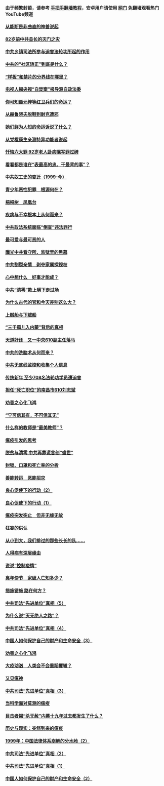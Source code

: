 #### 由于频繁封锁，请参考 [手把手翻墙教程](https://github.com/gfw-breaker/guides/wiki/)，安卓用户请使用 [网门](https://github.com/gfw-breaker/nogfw/blob/master/dl.md?t=04120801) 免翻墙观看热门YouTube频道 

#### [从能断是非曲直的神兽说起](../pages/19/423201.md?t=04120801) 

#### [82岁前中共县长的灭门之灾](../pages/19/423055.md?t=04120801) 

#### [中共乡镇司法所参与迫害法轮功所起的作用](../pages/19/423064.md?t=04120801) 

#### [中共的“社区矫正”到底是什么？](../pages/19/422870.md?t=04120801) 

#### [“样板”和禁片的分界线在哪里？](../pages/19/422704.md?t=04120801) 

#### [电视人揭央视“自焚案”报导源自政法委](../pages/19/422770.md?t=04120801) 

#### [你可知聂元梓等红卫兵们的命运？](../pages/19/422848.md?t=04120801) 

#### [从赫鲁晓夫脱鞋到耐克遭邪](../pages/19/422826.md?t=04120801) 

#### [她们鲜为人知的命运诉说了什么？](../pages/19/422754.md?t=04120801) 

#### [从党棍康生亲测特异功能者说起](../pages/19/422657.md?t=04120801) 

#### [忏悔六大罪 92岁老人卧病嘱写罪过碑](../pages/19/422750.md?t=04120801) 

#### [看看都是谁在“表最高的忠、干最背的事”？](../pages/19/422703.md?t=04120801) 

#### [中共奴工史的变迁（1999-今）](../pages/19/422656.md?t=04120801) 

#### [青少年恶性犯罪　根源何在？](../pages/19/422449.md?t=04120801) 

#### [梧桐树　凤凰台](../pages/19/422442.md?t=04120801) 

#### [疾病与不幸根本上从何而来？](../pages/19/422438.md?t=04120801) 

#### [中共政法系统面临“倒查”违法罪行](../pages/19/422497.md?t=04120801) 

#### [最可爱与最可恶的人](../pages/19/422448.md?t=04120801) 

#### [曝光中共看守所、监狱里的黑幕](../pages/19/422390.md?t=04120801) 

#### [中共割裂亲情　剥夺家属探视权](../pages/19/422364.md?t=04120801) 

#### [心中想什么　好事才能成？](../pages/19/422318.md?t=04120801) 

#### [中共“清零”欺上瞒下走过场](../pages/19/422306.md?t=04120801) 

#### [为什么古代的官和今天差别这么大？](../pages/19/422228.md?t=04120801) 

#### [上贼船与下贼船](../pages/19/422276.md?t=04120801) 

#### [“三千孤儿入内蒙”背后的真相](../pages/19/422229.md?t=04120801) 

#### [天道好还　又一中央610副主任落马](../pages/19/422155.md?t=04120801) 

#### [中共的洗脑术从何而来？](../pages/19/422154.md?t=04120801) 

#### [中共无底线监控和收集个人信息](../pages/19/422039.md?t=04120801) 

#### [传统新年 至少708名法轮功学员遭迫害](../pages/19/421946.md?t=04120801) 

#### [担任“死亡职位”的南昌市610刘志斌](../pages/19/421957.md?t=04120801) 

#### [劝善之心化飞鸿](../pages/19/421164.md?t=04120801) 

#### [“宁可信其有，不可信其无”](../pages/19/421691.md?t=04120801) 

#### [什么样的教师是“最美教师”？](../pages/19/421755.md?t=04120801) 

#### [瘟疫引发的思考](../pages/19/421594.md?t=04120801) 

#### [脱贫与清零 中共再靠谎言创“盛世”](../pages/19/421590.md?t=04120801) 

#### [封锁、口罩和死亡率的分析](../pages/19/421495.md?t=04120801) 

#### [善能转运　恶能招灾](../pages/19/421334.md?t=04120801) 

#### [良心促使下的行动（2）](../pages/19/421361.md?t=04120801) 

#### [良心促使下的行动（1）](../pages/19/421302.md?t=04120801) 

#### [瘟疫突发突止　但非无缘无故](../pages/19/421281.md?t=04120801) 

#### [狂妄的供认](../pages/19/421199.md?t=04120801) 

#### [从小到大，我们排过的那些长长的队……](../pages/19/421243.md?t=04120801) 

#### [人得病有深层缘由](../pages/19/420864.md?t=04120801) 

#### [说说“控制疫情”](../pages/19/420831.md?t=04120801) 

#### [离年傍节　家破人亡知多少？](../pages/19/420563.md?t=04120801) 

#### [措施错施  路在何方？](../pages/19/420076.md?t=04120801) 

#### [中共司法“先进单位”真相（5）](../pages/19/419453.md?t=04120801) 

#### [为什么说“天无绝人之路”？](../pages/19/419618.md?t=04120801) 

#### [中共司法“先进单位”真相（4）](../pages/19/419452.md?t=04120801) 

#### [中国人如何保护自己的财产和生命安全（3）](../pages/19/419405.md?t=04120801) 

#### [劝善之心化飞鸿](../pages/19/418758.md?t=04120801) 

#### [大疫汹汹　人类会不会重蹈覆辙？](../pages/19/419691.md?t=04120801) 

#### [又见瘟神](../pages/19/419225.md?t=04120801) 

#### [中共司法“先进单位”真相（3）](../pages/19/419451.md?t=04120801) 

#### [当科学面对莫测的瘟疫](../pages/19/419625.md?t=04120801) 

#### [目击者揭“杀无赦”内幕十九年过去都发生了什么？](../pages/19/419617.md?t=04120801) 

#### [历史与现实：突然到来的瘟疫](../pages/19/419619.md?t=04120801) 

#### [1999年：中国法律体系崩解的分水岭（2）](../pages/19/419455.md?t=04120801) 

#### [中共司法“先进单位”真相（2）](../pages/19/419450.md?t=04120801) 

#### [中共司法“先进单位”真相（1）](../pages/19/419449.md?t=04120801) 

#### [中国人如何保护自己的财产和生命安全（2）](../pages/19/419404.md?t=04120801) 

